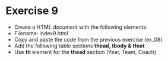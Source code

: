 # Exercise 9

* Create a HTML document with the following elements:
* Filename: index9.html
* Copy and paste the code from the previous exercise (ex_08)
* Add the following table sections **thead, tbody & tfoot**
* Use **th** element for the **thead** section (Year, Team, Coach)

